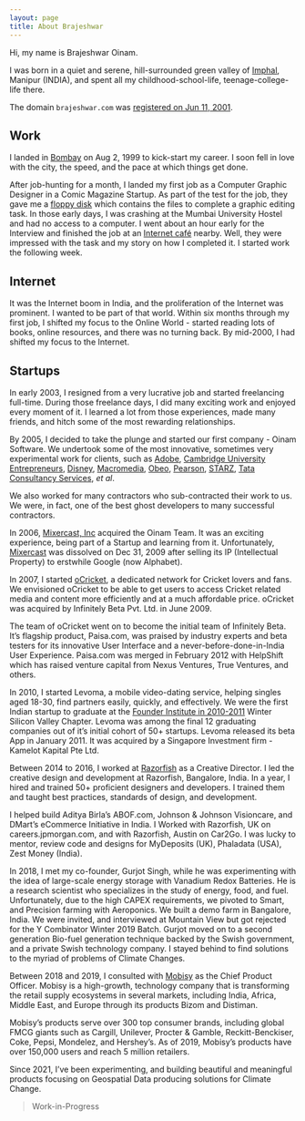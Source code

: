 ```yaml
---
layout: page
title: About Brajeshwar
---
```


Hi, my name is Brajeshwar Oinam.

I was born in a quiet and serene, hill-surrounded green valley of [Imphal](https://en.wikipedia.org/wiki/Imphal), Manipur (INDIA), and spent all my childhood-school-life, teenage-college-life there.

The domain `brajeshwar.com` was [registered on Jun 11, 2001](/about/brajeshwar.com/).

## Work

I landed in [Bombay](/2009/bombay/) on Aug 2, 1999 to kick-start my career. I soon fell in love with the city, the speed, and the pace at which things get done.

After job-hunting for a month, I landed my first job as a Computer Graphic Designer in a Comic Magazine Startup. As part of the test for the job, they gave me a [floppy disk](https://en.wikipedia.org/wiki/Floppy_disk) which contains the files to complete a graphic editing task. In those early days, I was crashing at the Mumbai University Hostel and had no access to a computer. I went about an hour early for the Interview and finished the job at an [Internet café](https://en.wikipedia.org/wiki/Internet_café) nearby. Well, they were impressed with the task and my story on how I completed it. I started work the following week.

## Internet

It was the Internet boom in India, and the proliferation of the Internet was prominent. I wanted to be part of that world. Within six months through my first job, I shifted my focus to the Online World - started reading lots of books, online resources, and there was no turning back. By mid-2000, I had shifted my focus to the Internet.

## Startups

In early 2003, I resigned from a very lucrative job and started freelancing full-time. During those freelance days, I did many exciting work and enjoyed every moment of it. I learned a lot from those experiences, made many friends, and hitch some of the most rewarding relationships.

By 2005, I decided to take the plunge and started our first company - Oinam Software. We undertook some of the most innovative, sometimes very experimental work for clients, such as
[Adobe](https://www.adobe.com),
[Cambridge University Entrepreneurs](http://www.cue.org.uk/),
[Disney](http://disney.com/),
[Macromedia](https://en.wikipedia.org/wiki/Macromedia),
[Obeo](http://obeo.com/),
[Pearson](https://www.pearson.com/us/),
[STARZ](http://www.starz.com/),
[Tata Consultancy Services](https://www.tcs.com),
*et al*.

We also worked for many contractors who sub-contracted their work to us. We were, in fact, one of the best ghost developers to many successful contractors.

In 2006, [Mixercast, Inc](https://www.linkedin.com/company/167518) acquired the Oinam Team. It was an exciting experience, being part of a Startup and learning from it. Unfortunately, [Mixercast](http://www.crunchbase.com/company/mixercast) was dissolved on Dec 31, 2009 after selling its IP (Intellectual Property) to erstwhile Google (now Alphabet).

In 2007, I started [oCricket](/2023/ocricket/), a dedicated network for Cricket lovers and fans. We envisioned oCricket to be able to get users to access Cricket related media and content more efficiently and at a much affordable price. oCricket was acquired by Infinitely Beta Pvt. Ltd. in June 2009.

The team of oCricket went on to become the initial team of Infinitely Beta. It’s flagship product, Paisa.com, was praised by industry experts and beta testers for its innovative User Interface and a never-before-done-in-India User Experience. Paisa.com was merged in February 2012 with HelpShift which has raised venture capital from Nexus Ventures, True Ventures, and others.

In 2010, I started Levoma, a mobile video-dating service, helping singles aged 18-30, find partners easily, quickly, and effectively. We were the first Indian startup to graduate at the [Founder Institute in 2010-2011](/2011/the-founder-institute-experience/) Winter Silicon Valley Chapter. Levoma was among the final 12 graduating companies out of it’s initial cohort of 50+ startups. Levoma released its beta App in January 2011. It was acquired by a Singapore Investment firm - Kamelot Kapital Pte Ltd.

Between 2014 to 2016, I worked at [Razorfish](https://www.razorfish.com) as a Creative Director. I led the creative design and development at Razorfish, Bangalore, India. In a year, I hired and trained 50+ proficient designers and developers. I trained them and taught best practices, standards of design, and development.

I helped build Aditya Birla’s ABOF.com, Johnson & Johnson Visioncare, and DMart’s eCommerce Initiative in India. I Worked with Razorfish, UK on careers.jpmorgan.com, and with Razorfish, Austin on Car2Go. I was lucky to mentor, review code and designs for
MyDeposits (UK),
Phaladata (USA),
Zest Money (India).

In 2018, I met my co-founder, Gurjot Singh, while he was experimenting with the idea of large-scale energy storage with Vanadium Redox Batteries. He is a research scientist who specializes in the study of energy, food, and fuel. Unfortunately, due to the high CAPEX requirements, we pivoted to Smart, and Precision farming with Aeroponics. We built a demo farm in Bangalore, India. We were invited, and interviewed at Mountain View but got rejected for the Y Combinator Winter 2019 Batch. Gurjot moved on to a second generation Bio-fuel generation technique backed by the Swish government, and a private Swish technology company. I stayed behind to find solutions to the myriad of problems of Climate Changes.

Between 2018 and 2019, I consulted with [Mobisy](https://mobisy.com) as the Chief Product Officer. Mobisy is a high-growth, technology company that is transforming the retail supply ecosystems in several markets, including India, Africa, Middle East, and Europe through its products Bizom and Distiman.

Mobisy’s products serve over 300 top consumer brands, including global FMCG giants such as Cargill, Unilever, Procter & Gamble, Reckitt-Benckiser, Coke, Pepsi, Mondelez, and Hershey’s. As of 2019, Mobisy’s products have over 150,000 users and reach 5 million retailers.

Since 2021, I’ve been experimenting, and building beautiful and meaningful products focusing on Geospatial Data producing solutions for Climate Change.

> Work-in-Progress